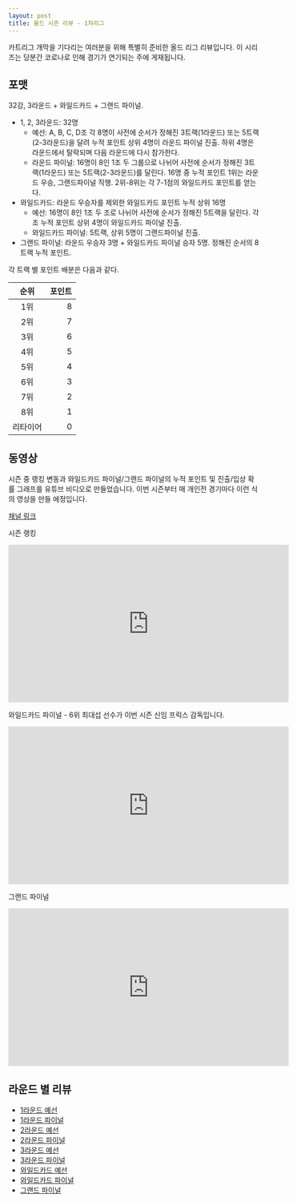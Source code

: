 ```yaml
---
layout: post
title: 올드 시즌 리뷰 - 1차리그
---
```

카트리그 개막을 기다리는 여러분을 위해 특별히 준비한 올드 리그 리뷰입니다. 이 시리즈는 당분간 코로나로 인해 경기가 연기되는 주에 게재됩니다.

## 포맷

32강, 3라운드 + 와일드카드 + 그랜드 파이널.

- 1, 2, 3라운드: 32명
    - 예선: A, B, C, D조 각 8명이 사전에 순서가 정해진 3트랙(1라운드) 또는 5트랙(2-3라운드)을 달려 누적 포인트 상위 4명이 라운드 파이널 진출. 하위 4명은 라운드에서 탈락되며 다음 라운드에 다시 참가한다.
    - 라운드 파이널: 16명이 8인 1조 두 그룹으로 나뉘어 사전에 순서가 정해진 3트랙(1라운드) 또는 5트랙(2-3라운드)를 달린다. 
    16명 중 누적 포인트 1위는 라운드 우승, 그랜드파이널 직행. 2위-8위는 각 7-1점의 와일드카드 포인트를 얻는다.
- 와일드카드: 라운드 우승자를 제외한 와일드카드 포인트 누적 상위 16명
    - 예선: 16명이 8인 1조 두 조로 나뉘어 사전에 순서가 정해진 5트랙을 달린다. 각 조 누적 포인트 상위 4명이 와일드카드 파이널 진출.
    - 와일드카드 파이널: 5트랙, 상위 5명이 그랜드파이널 진출.
- 그랜드 파이널: 라운드 우승자 3명 + 와일드카드 파이널 승자 5명. 정해진 순서의 8트랙 누적 포인트.

각 트랙 별 포인트 배분은 다음과 같다.

| 순위 | 포인트 | 
|:---:|---:|
| 1위 | 8 |
| 2위 | 7 |
| 3위 | 6 |
| 4위 | 5 |
| 5위 | 4 |
| 6위 | 3 |
| 7위 | 2 |
| 8위 | 1 |
| 리타이어 | 0 |

## 동영상

시즌 중 랭킹 변동과 와일드카드 파이널/그랜드 파이널의 누적 포인트 및 진출/입상 확률 그래프를 유튜브 비디오로 만들었습니다. 
이번 시즌부터 매 개인전 경기마다 이런 식의 영상을 만들 에정입니다.

[채널 링크](https://www.youtube.com/channel/UCfZgNxAXkwMX6KiH8hoB9Wg)

시즌 랭킹

<iframe width="560" height="315" src="https://www.youtube.com/embed/3RAwkDFBPJw" frameborder="0" allow="accelerometer; clipboard-write; encrypted-media; gyroscope; picture-in-picture" allowfullscreen></iframe>

와일드카드 파이널 - 6위 최대섭 선수가 이번 시즌 신임 프릭스 감독입니다.

<iframe width="560" height="315" src="https://www.youtube.com/embed/Xw7JUB3l2NM" frameborder="0" allow="accelerometer; clipboard-write; encrypted-media; gyroscope; picture-in-picture" allowfullscreen></iframe>

그랜드 파이널

<iframe width="560" height="315" src="https://www.youtube.com/embed/h9qWf-DBF8Y" frameborder="0" allow="accelerometer; clipboard-write; encrypted-media; gyroscope; picture-in-picture" allowfullscreen></iframe>


## 라운드 별 리뷰

- [1라운드 예선](../singles-R1_HEATS)
- [1라운드 파이널](../singles-R1_FINALS)
- [2라운드 예선](../singles-R2_HEATS)
- [2라운드 파이널](../singles-R2_FINALS)
- [3라운드 예선](../singles-R3_HEATS)
- [3라운드 파이널](../singles-R3_FINALS)
- [와일드카드 예선](../singles-WC_HEATS)
- [와일드카드 파이널](../singles-WC_FINALS)
- [그랜드 파이널](../singles-GRAND_FINALS)
